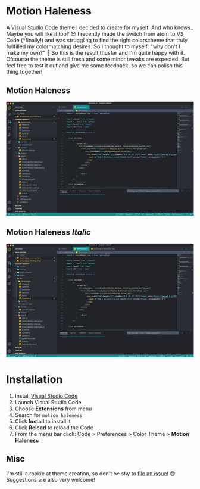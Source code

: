 # Motion Haleness

A Visual Studio Code theme I decided to create for myself. And who knows.. Maybe you will like it too? 😎 I recently made the switch from atom to VS Code (*finally!) and was struggling to find the right colorscheme that truly fullfilled my colormatching desires. So I thought to myself: "why don't I make my own?" 👊 So this is the result thusfar and I'm quite happy with it. Ofcourse the theme is still fresh and some minor tweaks are expected. But feel free to test it out and give me some feedback, so we can polish this thing together!

## Motion Haleness
![Theme Example](theme-example.png)

## Motion Haleness <em>Italic</em>
![Italic Theme Example](italic-theme-example.png)

# Installation

1.  Install [Visual Studio Code](https://code.visualstudio.com/)
2.  Launch Visual Studio Code
3.  Choose **Extensions** from menu
4.  Search for `motion haleness`
5.  Click **Install** to install it
6.  Click **Reload** to reload the Code
7.  From the menu bar click: Code > Preferences > Color Theme > **Motion Haleness**

## Misc

I'm still a rookie at theme creation, so don't be shy to [file an issue](https://github.com/erole-attack/motion-haleness-vscode-theme/issues)! 😅 Suggestions are also very welcome!